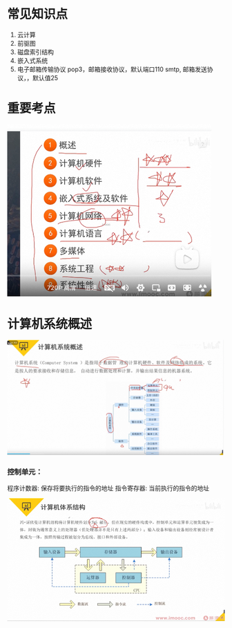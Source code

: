 # 常见知识点

1. 云计算
2. 前驱图
3. 磁盘索引结构
4. 嵌入式系统
5. 电子邮箱传输协议
   pop3，邮箱接收协议，默认端口110
   smtp, 邮箱发送协议，，默认值25

# 重要考点

![](assets/20250307_134527_image.png)

# 计算机系统概述

![](assets/20250307_134856_image.png)

### 控制单元：

程序计数器: 保存将要执行的指令的地址
指令寄存器: 当前执行的指令的地址



![](assets/20250307_135633_image.png)

